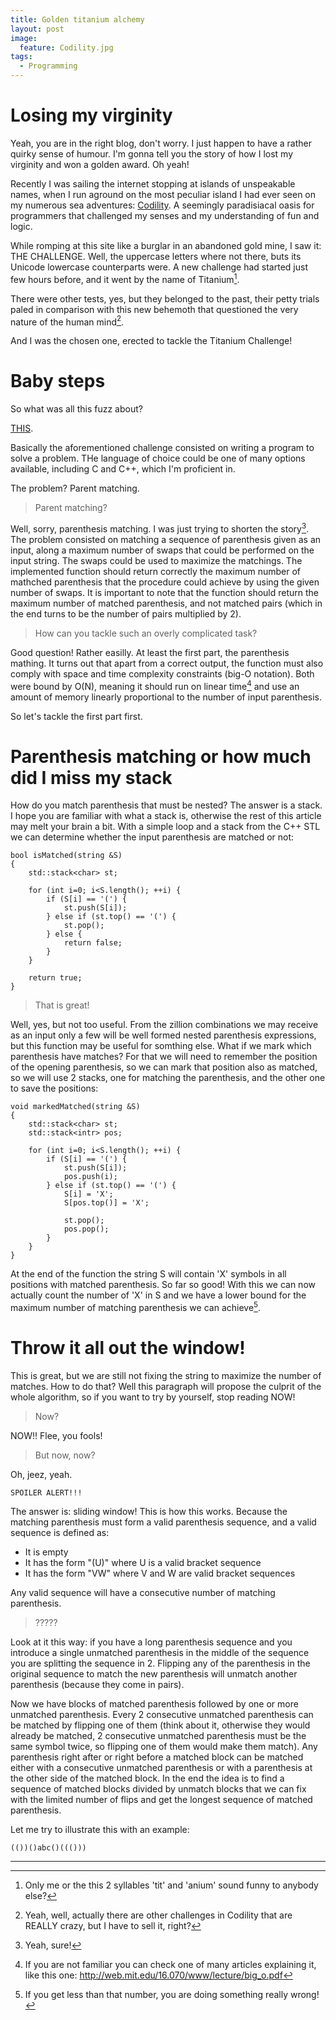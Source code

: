 ```yaml
---
title: Golden titanium alchemy
layout: post
image:
  feature: Codility.jpg
tags:
  - Programming
---
```


# Losing my virginity

Yeah, you are in the right blog, don't worry. I just happen to have a rather quirky sense
of humour. I'm gonna tell you the story of how I lost my virginity and won a golden award.
Oh yeah!

Recently I was sailing the internet stopping at islands of unspeakable names, when I run
aground on the most peculiar island I had ever seen on my numerous sea adventures: [Codility][1].
A seemingly paradisiacal oasis for programmers that challenged my senses and my understanding
of fun and logic.

While romping at this site like a burglar in an abandoned gold mine, I saw it: THE CHALLENGE. Well,
the uppercase letters where not there, buts its Unicode lowercase counterparts were. A new challenge
had started just few hours before, and it went by the name of Titanium[^1].

There were other tests, yes, but they belonged to the past, their petty trials paled in comparison
with this new behemoth that questioned the very nature of the human mind[^2].

And I was the chosen one, erected to tackle the Titanium Challenge!

# Baby steps

So what was all this fuzz about? 

[THIS][2].

Basically the aforementioned challenge consisted on writing a
program to solve a problem. THe language of choice could be one of many options available,
including C and C++, which I'm proficient in.

The problem? Parent matching.

> Parent matching?

Well, sorry, parenthesis matching. I was just trying to shorten the story[^3]. The problem consisted
on matching a sequence of parenthesis given as an input, along a maximum number of swaps that could be
performed on the input string. The swaps could be used to maximize the matchings. The implemented
function should return correctly the maximum number of mathched parenthesis that the procedure could
achieve by using the given number of swaps. It is important to note that the function should return
the maximum number of matched parenthesis, and not matched pairs (which in the end turns to be the
number of pairs multiplied by 2).

> How can you tackle such an overly complicated task?

Good question! Rather easilly. At least the first part, the parenthesis mathing. It turns out that apart
from a correct output, the function must also comply with space and time complexity constraints (big-O
notation). Both were bound by O(N), meaning it should run on linear time[^4] and use an amount of
memory linearly proportional to the number of input parenthesis.

So let's tackle the first part first.

# Parenthesis matching or how much did I miss my stack

How do you match parenthesis that must be nested? The answer is a stack. I hope you are familiar with
what a stack is, otherwise the rest of this article may melt your brain a bit. With a simple loop
and a stack from the C++ STL we can determine whether the input parenthesis are matched or not:

    bool isMatched(string &S)
    {
        std::stack<char> st;

        for (int i=0; i<S.length(); ++i) {
            if (S[i] == '(') {
                st.push(S[i]);
            } else if (st.top() == '(') {
                st.pop();
            } else {
                return false;
            }
        }

        return true;
    }

> That is great!

Well, yes, but not too useful. From the zillion combinations we may receive as an input only
a few will be well formed nested parenthesis expressions, but this function may be useful for
somthing else. What if we mark which parenthesis have matches? For that we will need to remember
the position of the opening parenthesis, so we can mark that position also as matched, so we will
use 2 stacks, one for matching the parenthesis, and the other one to save the positions:

    void markedMatched(string &S)
    {
        std::stack<char> st;
        std::stack<intr> pos;

        for (int i=0; i<S.length(); ++i) {
            if (S[i] == '(') {
                st.push(S[i]);
                pos.push(i);
            } else if (st.top() == '(') {
                S[i] = 'X'; 
                S[pos.top()] = 'X';

                st.pop();
                pos.pop();
            }
        }
    }

At the end of the function the string S will contain 'X' symbols in all positions with matched
parenthesis. So far so good! With this we can now actually count the number of 'X' in S and
we have a lower bound for the maximum number of matching parenthesis we can achieve[^5].

# Throw it all out the window!

This is great, but we are still not fixing the string to maximize the number of matches. How
to do that? Well this paragraph will propose the culprit of the whole algorithm, so if you
want to try by yourself, stop reading NOW!

> Now?

NOW!! Flee, you fools!

> But now, now?

Oh, jeez, yeah.

    SPOILER ALERT!!!

The answer is: sliding window! This is how this works. Because the matching parenthesis
must form a valid parenthesis sequence, and a valid sequence is defined as:

* It is empty
* It has the form "(U)" where U is a valid bracket sequence
* It has the form "VW" where V and W are valid bracket sequences

Any valid sequence will have a consecutive number of matching parenthesis.

> ?????

Look at it this way: if you have a long parenthesis sequence and you introduce a single
unmatched parenthesis in the middle of the sequence you are splitting the sequence in 2.
Flipping any of the parenthesis in the original sequence to match the new parenthesis
will unmatch another parenthesis (because they come in pairs).

Now we have blocks of matched parenthesis followed by one or more unmatched parenthesis.
Every 2 consecutive unmatched parenthesis can be matched by flipping one of them (think
about it, otherwise they would already be matched, 2 consecutive unmatched parenthesis
must be the same symbol twice, so flipping one of them would make them match). Any
parenthesis right after or right before a matched block can be matched either with a
consecutive unmatched parenthesis or with a parenthesis at the other side of the matched
block. In the end the idea is to find a sequence of matched blocks divided by unmatch
blocks that we can fix with the limited number of flips and get the longest sequence
of matched parenthesis.

Let me try to illustrate this with an example:

    (())()abc()((()))


------------------

 [1]: http://www.codility.com
 [2]: https://codility.com/programmers/task/brackets_rotation/

 [^1]: Only me or the this 2 syllables 'tit' and 'anium' sound funny to anybody else?
 [^2]: Yeah, well, actually there are other challenges in Codility that are REALLY crazy, but I have to sell it, right?
 [^3]: Yeah, sure!
 [^4]: If you are not familiar you can check one of many articles explaining it, like this one: http://web.mit.edu/16.070/www/lecture/big_o.pdf
 [^5]: If you get less than that number, you are doing something really wrong!
